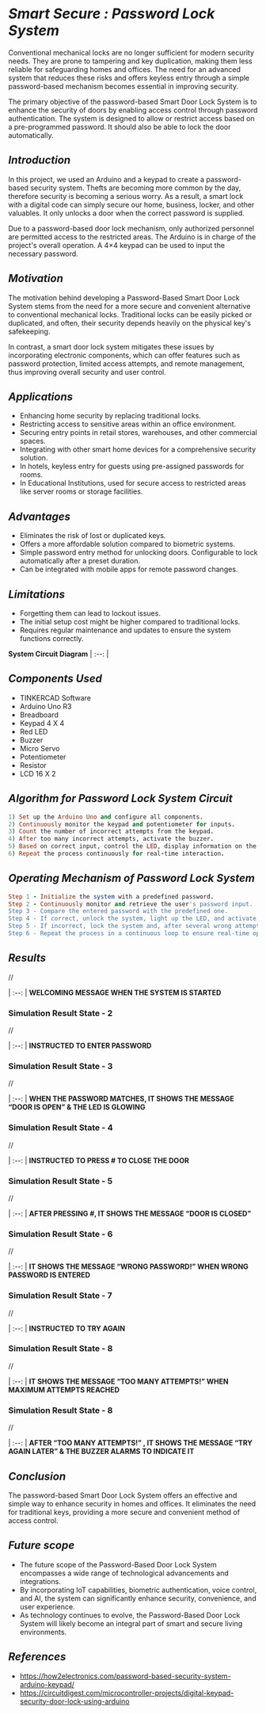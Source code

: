 # *Smart Secure : Password Lock System*

Conventional mechanical locks are no longer sufficient for modern security needs. They are prone to tampering and key duplication, making them less reliable for safeguarding homes and offices. The need for an advanced system that reduces these risks and offers keyless entry through a simple password-based mechanism becomes essential in improving security.

The primary objective of the password-based Smart Door Lock System is to enhance the security of doors by enabling access control through password authentication. The system is designed to allow or restrict access based on a pre-programmed password. It should also be able to lock the door automatically.

## *Introduction*

In this project, we used an Arduino and a keypad to create a password-based security system. Thefts are becoming more common by the day, therefore security is becoming a serious worry. As a result, a smart lock with a digital code can simply secure our home, business, locker, and other valuables. It only unlocks a door when the correct password is supplied. 

Due to a password-based door lock mechanism, only authorized personnel are permitted access to the restricted areas. The Arduino is in charge of the project's overall operation. A 4×4 keypad can be used to input the necessary password.

## *Motivation*
The motivation behind developing a Password-Based Smart Door Lock System stems from the need for a more secure and convenient alternative to conventional mechanical locks. Traditional locks can be easily picked or duplicated, and often, their security depends heavily on the physical key's safekeeping. 

In contrast, a smart door lock system mitigates these issues by incorporating electronic components, which can offer features such as password protection, limited access attempts, and remote management, thus improving overall security and user control.

## *Applications*
- Enhancing home security by replacing traditional locks.
- Restricting access to sensitive areas within an office environment.
- Securing entry points in retail stores, warehouses, and other commercial spaces.
- Integrating with other smart home devices for a comprehensive security solution. 
- In hotels, keyless entry for guests using pre-assigned passwords for rooms.
- In Educational Institutions, used for secure access to restricted areas like server rooms or storage facilities.


## *Advantages*
- Eliminates the risk of lost or duplicated keys.
- Offers a more affordable solution compared to biometric systems.
- Simple password entry method for unlocking doors. Configurable to lock automatically after a preset duration.
- Can be integrated with mobile apps for remote password changes.



## *Limitations*
- Forgetting them can lead to lockout issues.
- The initial setup cost might be higher compared to traditional locks.
- Requires regular maintenance and updates to ensure the system functions correctly. 

**System Circuit Diagram**
| :--: |

## *Components Used*
- TINKERCAD Software
- Arduino Uno R3
- Breadboard
- Keypad 4 X 4
- Red LED
- Buzzer
- Micro Servo
- Potentiometer
- Resistor
- LCD 16 X 2

## *Algorithm for Password Lock System Circuit*
``` ruby
1) Set up the Arduino Uno and configure all components.
2) Continuously monitor the keypad and potentiometer for inputs.
3) Count the number of incorrect attempts from the keypad.
4) After too many incorrect attempts, activate the buzzer.
5) Based on correct input, control the LED, display information on the LCD, and adjust the servo motor using the potentiometer.
6) Repeat the process continuously for real-time interaction.

```

## *Operating Mechanism of Password Lock System*
``` ruby
Step 1 - Initialize the system with a predefined password.
Step 2 - Continuously monitor and retrieve the user's password input.
Step 3 - Compare the entered password with the predefined one.
Step 4 - If correct, unlock the system, light up the LED, and activate the servo motor.
Step 5 - If incorrect, lock the system and, after several wrong attempts, trigger the buzzer.
Step 6 - Repeat the process in a continuous loop to ensure real-time operation.

```

## *Results*

//

| :--: |
**WELCOMING MESSAGE WHEN THE SYSTEM 						IS STARTED**

### Simulation Result State - 2

// 

| :--: |
**INSTRUCTED TO ENTER PASSWORD**

### Simulation Result State - 3

//

| :--: |
**WHEN THE PASSWORD MATCHES, IT SHOWS THE MESSAGE “DOOR IS OPEN” & THE LED IS GLOWING**

### Simulation Result State - 4

//

| :--: |
**INSTRUCTED TO PRESS # TO CLOSE THE DOOR**

### Simulation Result State - 5

//

| :--: |
**AFTER PRESSING #, IT SHOWS THE MESSAGE “DOOR IS CLOSED”**

### Simulation Result State - 6

//

| :--: |
**IT SHOWS THE MESSAGE “WRONG PASSWORD!” WHEN WRONG PASSWORD IS ENTERED**

### Simulation Result State - 7

//

| :--: |
**INSTRUCTED TO TRY AGAIN**

### Simulation Result State - 8

//

| :--: |
**IT SHOWS THE MESSAGE “TOO MANY ATTEMPTS!” WHEN MAXIMUM ATTEMPTS REACHED**

### Simulation Result State - 8

//

| :--: |
**AFTER “TOO MANY ATTEMPTS!” , IT SHOWS THE MESSAGE “TRY AGAIN LATER” & THE BUZZER ALARMS TO INDICATE IT**

## *Conclusion*
The password-based Smart Door Lock System offers an effective and simple way to enhance security in homes and offices. It eliminates the need for traditional keys, providing a more secure and convenient method of access control.

## *Future scope*
- The future scope of the Password-Based Door Lock System encompasses a wide range of technological advancements and integrations. 
- By incorporating IoT capabilities, biometric authentication, voice control, and AI, the system can significantly enhance security, convenience, and user experience. 
- As technology continues to evolve, the Password-Based Door Lock System will likely become an integral part of smart and secure living environments.

  
## *References*
- https://how2electronics.com/password-based-security-system-arduino-keypad/
- https://circuitdigest.com/microcontroller-projects/digital-keypad-security-door-lock-using-arduino

